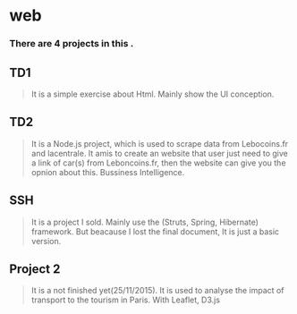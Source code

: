 web
=====
### There are 4 projects in this .

TD1
------
>It is a simple exercise about Html. Mainly show the UI conception.

TD2
------
>It is a Node.js project, which is used to scrape data from Lebocoins.fr and lacentrale. It amis to create an website that user just need to give a link of car(s) from Leboncoins.fr, then the website can give you the opnion about this.
Bussiness Intelligence.

SSH
------
>It is a project I sold. Mainly use the (Struts, Spring, Hibernate) framework. But beacause I lost the final document, It is just a basic version.

Project 2
------
>It is a not finished yet(25/11/2015). It is used to analyse the impact of transport to the tourism in Paris.
>With Leaflet, D3.js
